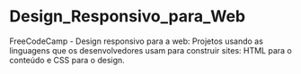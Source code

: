# Design_Responsivo_para_Web
 FreeCodeCamp - Design responsivo para a web: Projetos usando as linguagens que os desenvolvedores usam para construir sites: HTML para o conteúdo e CSS para o design.
